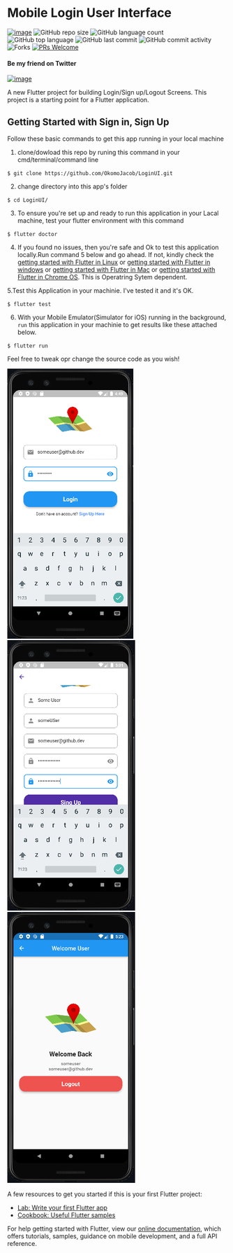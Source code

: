 # Mobile Login User Interface
[![image](https://img.shields.io/badge/License-MIT-yellow.svg)](https://opensource.org/licenses/MIT)
![GitHub repo size](https://img.shields.io/github/repo-size/OkomoJacob/LoginUI?color=green-yellow&logo=github&logoColor=blue)
![GitHub language count](https://img.shields.io/github/languages/count/OkomoJacob/LoginUI?logo=visual-studio-code) 
![GitHub top language](https://img.shields.io/github/languages/top/OkomoJacob/LoginUI)
![GitHub last commit](https://img.shields.io/github/last-commit/OkomoJacob/LoginUI?style=plastic&color=brightgreen) 
![GitHub commit activity](https://img.shields.io/github/commit-activity/w/OkomoJacob/LoginUI.svg?style=flat)
![Forks](https://img.shields.io/github/forks/OkomoJacob/LoginUI?style=social) 
[![PRs Welcome](https://img.shields.io/badge/PRs-welcome-brightgreen.svg)](https://reactjs.org/docs/how-to-contribute.html#your-first-pull-request)

#### Be my friend on Twitter
[![image](https://img.shields.io/twitter/follow/okomojacob?style=social)](https://twitter.com/okomojacob)

A new Flutter project for building Login/Sign up/Logout Screens.
This project is a starting point for a Flutter application.

## Getting Started with Sign in, Sign Up
Follow these basic commands to get this app running in your local machine 

1. clone/dowload this repo by runing this command in your cmd/terminal/command line
```shell
$ git clone https://github.com/OkomoJacob/LoginUI.git
```
2. change directory into this app's folder
```shell
$ cd LoginUI/
```
3. To ensure you're set up and ready to run this application in your Lacal machine, test your flutter environment with this command
```shell
$ flutter doctor
```

4. If you found no issues, then you're safe and Ok to test this application locally.Run command 5 below and go ahead. If not, kindly check the [getting started with Flutter in Linux](https://docs.flutter.dev/get-started/install/linux) or [getting started with Flutter in windows](https://docs.flutter.dev/get-started/install/windows) or [getting started with Flutter in Mac](https://docs.flutter.dev/get-started/install/macos) or [getting started with Flutter in Chrome OS](https://docs.flutter.dev/get-started/install/chromeos). This is Operatring Sytem dependent.

5.Test this Application in your machinie. I've tested it and it's OK.
```shell
$ flutter test
```
6. With your Mobile Emulator(Simulator for iOS) running in the background, `run` this application in your machinie to get results like these attached below.
```shell
$ flutter run
```
Feel free to tweak opr change the source code as you wish!

<img src = "https://github.com/OkomoJacob/LoginUI/blob/main/snips/loginScreen.PNG"><img src = "https://github.com/OkomoJacob/LoginUI/blob/main/snips/registrationScreen.PNG"><img src = "https://github.com/OkomoJacob/LoginUI/blob/main/snips/logOut.PNG">

A few resources to get you started if this is your first Flutter project:

- [Lab: Write your first Flutter app](https://flutter.dev/docs/get-started/codelab)
- [Cookbook: Useful Flutter samples](https://flutter.dev/docs/cookbook)

For help getting started with Flutter, view our
[online documentation](https://flutter.dev/docs), which offers tutorials,
samples, guidance on mobile development, and a full API reference.
